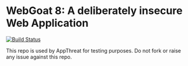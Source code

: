 # WebGoat 8: A deliberately insecure Web Application

[![Build Status](https://dev.azure.com/appthreat/aio/_apis/build/status/AppThreat.WebGoat?branchName=develop)](https://dev.azure.com/appthreat/aio/_build/latest?definitionId=3&branchName=develop)

This repo is used by AppThreat for testing purposes. Do not fork or raise any issue against this repo.
